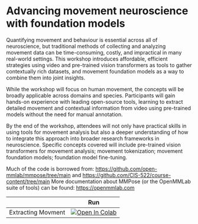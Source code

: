 # Advancing movement neuroscience with foundation models

Quantifying movement and behaviour is essential across all of neuroscience, but traditional methods of collecting and analyzing movement data can be time-consuming, costly, and impractical in many real-world settings. This workshop introduces affordable, efficient strategies using video and pre-trained vision transformers as tools to gather contextually rich datasets, and movement foundation models as a way to combine them into joint insights. 

While the workshop will focus on human movement, the concepts will be broadly applicable across domains and species. Participants will gain hands-on experience with leading open-source tools, learning to extract detailed movement and contextual information from video using pre-trained models without the need for manual annotation. 

By the end of the workshop, attendees will not only have practical skills in using tools for movement analysis but also a deeper understanding of how to integrate this approach into broader research frameworks in neuroscience. Specific concepts covered will include pre-trained vision transformers for movement analysis; movement tokenization; movement foundation models; foundation model fine-tuning.

Much of the code is borrowed from: https://github.com/open-mmlab/mmpose/tree/main and https://github.com/CIS-522/course-content/tree/main
More documentation about MMPose (or the OpenMMLab suite of tools) can be found: https://openmmlab.com


|   | Run |
| - | --- | 
| Extracting Movment | [![Open In Colab](https://colab.research.google.com/assets/colab-badge.svg)](https://colab.research.google.com/github/quietscientist/Foundation_Models_Primer_MAIN2024EDU/blob/main/ExtractMovement.ipynb) | 
